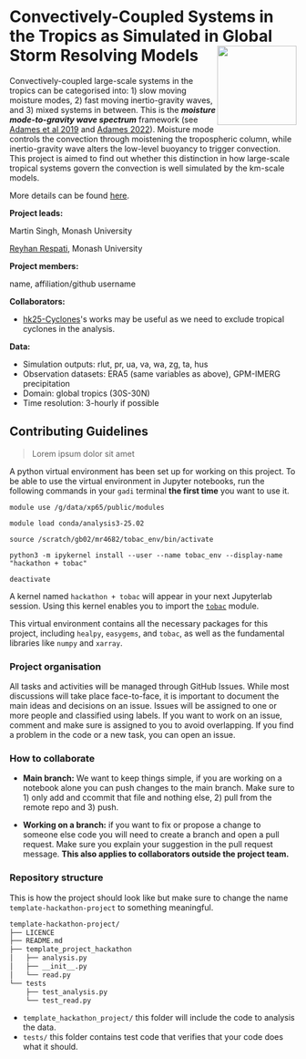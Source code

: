 # Convectively-Coupled Systems in the Tropics as Simulated in Global Storm Resolving Models <img src='https://21centuryweather.org.au/wp-content/uploads/Hackathon-Image-WCRP-Positive-1536x736.jpg' align="right" height="139"/>

Convectively-coupled large-scale systems in the tropics can be categorised into: 1) slow moving moisture modes, 2) fast moving inertio-gravity waves, and 3) mixed systems in between. This is the _**moisture mode-to-gravity wave spectrum**_ framework (see [Adames et al 2019](https://doi.org/10.1175/JAS-D-19-0121.1) and [Adames 2022](https://doi.org/10.1175/JAS-D-21-0215.1)). Moisture mode controls the convection through moistening the tropospheric column, while inertio-gravity wave alters the low-level buoyancy to trigger convection. This project is aimed to find out whether this distinction in how large-scale tropical systems govern the convection is well simulated by the km-scale models.

More details can be found [here](https://github.com/21centuryweather/hk25-teams/blob/main/hk25-AusNode/hk25-AusNode-ConvTrop.md).

**Project leads:**

Martin Singh, Monash University

[Reyhan Respati](mailto:reyhan.respati@monash.edu), Monash University

**Project members:**

name, affiliation/github username

**Collaborators:**

* [hk25-Cyclones](https://github.com/21centuryweather/hk25-teams/blob/main/hk25-AusNode/hk25-AusNode-Cyclones.md)'s works may be useful as we need to exclude tropical cyclones in the analysis.

**Data:**

* Simulation outputs: rlut, pr, ua, va, wa, zg, ta, hus
* Observation datasets: ERA5 (same variables as above), GPM-IMERG precipitation
* Domain: global tropics (30S-30N)
* Time resolution: 3-hourly if possible

## Contributing Guidelines

> Lorem ipsum dolor sit amet 

A python virtual environment has been set up for working on this project. To be able to use the virtual environment in Jupyter notebooks, run the following commands in your `gadi` terminal **the first time** you want to use it.

```
module use /g/data/xp65/public/modules

module load conda/analysis3-25.02

source /scratch/gb02/mr4682/tobac_env/bin/activate

python3 -m ipykernel install --user --name tobac_env --display-name "hackathon + tobac"

deactivate
```

A kernel named `hackathon + tobac` will appear in your next Jupyterlab session. Using this kernel enables you to import the [`tobac`](https://tobac.readthedocs.io/en/latest/) module.

This virtual environment contains all the necessary packages for this project, including `healpy`, `easygems`, and `tobac`, as well as the fundamental libraries like `numpy` and `xarray`.

### Project organisation

All tasks and activities will be managed through GitHub Issues. While most discussions will take place face-to-face, it is important to document the main ideas and decisions on an issue. Issues will be assigned to one or more people and classified using labels. If you want to work on an issue, comment and make sure is assigned to you to avoid overlapping. If you find a problem in the code or a new task, you can open an issue. 

### How to collaborate

* **Main branch:** We want to keep things simple, if you are working on a notebook alone you can push changes to the main branch. Make sure to 1) only add and ccommit that file and nothing else, 2) pull from the remote repo and 3) push.

* **Working on a branch:** if you want to fix or propose a change to someone else code you will need to create a branch and open a pull request. Make sure you explain your suggestion in the pull request message. **This also applies to collaborators outside the project team.**

### Repository structure

This is how the project should look like but make sure to change the name `template-hackathon-project` to something meaningful. 

```bash
template-hackathon-project/
├── LICENCE
├── README.md
├── template_project_hackathon
│   ├── analysis.py
│   ├── __init__.py
│   └── read.py
└── tests
    ├── test_analysis.py
    └── test_read.py
```
* `template_hackathon_project/` this folder will include the code to analysis the data.
* `tests/` this folder contains test code that verifies that your code does what it should.

